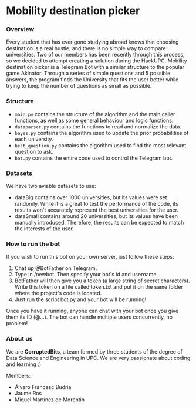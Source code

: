 # Mobility destination picker
### Overview
Every student that has ever gone studying abroad knows that choosing destination is a real hustle, and there is no simple way to compare universities. Two of our members has been recently through this process, so we decided to attempt creating a solution during the HackUPC. Mobility destination picker is a Telegram Bot with a similar structure to the popular game Akinator. Through a series of simple questions and 5 possible answers, the program finds the University that fits the user better while trying to keep the number of questions as small as possible.

### Structure
- ``main.py`` contains the structure of the algorithm and the main caller functions, as well as some general behaviour and logic functions.
- ``dataparser.py`` contains the functions to read and normalize the data.
- ``bayes.py`` contains the algorithm used to update the prior probabilities of each university.
- ``best_question.py`` contains the algorithm used to find the most relevant question to ask.
- ``bot.py`` contains the entire code used to control the Telegram bot.

### Datasets
We have two aviable datasets to use:
- dataBig contains over 1000 universities, but its values were set randomly. While it is a great to test the performance of the code, its results won't accurately represent the best universities for the user.
- dataSmall contains around 20 universities, but its values have been manually introduced. Therefore, the results can be expected to match the interests of the user.

### How to run the bot
If you wish to run this bot on your own server, just follow these steps:
<ol>
  <li> Chat up @BotFather on Telegram.  </li>
  <li> Type in /newbot. Then specify your bot's id and username. </li>
  <li> BotFather will then give you a token (a large string of secret characters). Write this token on a file called token.txt and put it on the same folder where the project's code is located.</li>
  <li> Just run the script bot.py and your bot will be running! </li>
</ol>
Once you have it running, anyone can chat with your bot once you give them its ID (@...). The bot can handle multiple users concurrently, no problem!


### About us
We are **CorruptedBits**, a team formed by three students of the degree of Data Science and Engineering in UPC. We are very passionate about coding and learning :)

Members:
* Álvaro Francesc Budria
* Jaume Ros
* Miquel Martínez de Morentin
